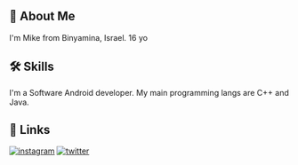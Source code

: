 

## 🚀 About Me
I'm Mike from Binyamina, Israel. 16 yo


## 🛠 Skills
I'm a Software Android developer. My main programming langs are C++ and Java.
## 🔗 Links
[![instagram](https://img.shields.io/badge/instagram-0A66C2?style=for-the-badge&logo=instagram&logoColor=white)](https://www.instagram.com/programmerc11/)
[![twitter](https://img.shields.io/badge/twitter-1DA1F2?style=for-the-badge&logo=twitter&logoColor=white)](https://twitter.com/c11_programmer)
